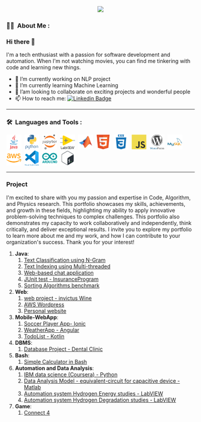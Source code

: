 

<div id="header" align="center">
  <img src="https://media.giphy.com/media/jdPMeyv9rn0hZHh8n9/giphy.gif" width="150"/>
</div>

### :woman_technologist: &nbsp;About Me :
### Hi there 👋
I'm a tech enthusiast with a passion for software development and automation. When I'm not watching movies, you can find me tinkering with code and learning new things.

- 🔭 I’m currently working on NLP project
- 🌱 I’m currently learning Machine Learning
- 👯 I’am looking to collaborate on exciting projects and wonderful people
- 📫 How to reach me: [![Linkedin Badge](https://img.shields.io/badge/-Edivagner-blue?style=flat&logo=Linkedin&logoColor=white)](https://www.linkedin.com/in/esrdevsw)

---

### 🛠 &nbsp;Languages and Tools :

<p>
<img src="https://github.com/devicons/devicon/blob/master/icons/java/java-original-wordmark.svg" title="Java" alt="Java" width="40" height="40"/>&nbsp;
<img src="https://github.com/devicons/devicon/blob/master/icons/python/python-original-wordmark.svg" title="python" **alt="python" width="40" height="40"/>&nbsp;
<img src="https://github.com/devicons/devicon/blob/master/icons/jupyter/jupyter-original-wordmark.svg" title="jupyter" **alt="jupyter" width="40" height="40"/>&nbsp;
<img src="https://github.com/devicons/devicon/blob/master/icons/labview/labview-original-wordmark.svg" title="labview" **alt="labview" width="40" height="40"/>&nbsp;
<img src="https://github.com/devicons/devicon/blob/master/icons/matlab/matlab-original.svg" title="matlab" **alt="matlab" width="40" height="40"/>&nbsp;  
<img src="https://github.com/devicons/devicon/blob/master/icons/html5/html5-original.svg" title="HTML5" alt="HTML" width="40" height="40"/>&nbsp;
<img src="https://github.com/devicons/devicon/blob/master/icons/css3/css3-plain-wordmark.svg"  title="CSS3" alt="CSS" width="40" height="40"/>&nbsp;
<img src="https://github.com/devicons/devicon/blob/master/icons/javascript/javascript-original.svg" title="JavaScript" alt="JavaScript" width="40" height="40"/>&nbsp;
<img src="https://github.com/devicons/devicon/blob/master/icons/wordpress/wordpress-original.svg" title="wordpress" alt="wordpress" width="40" height="40"/>&nbsp;
<img src="https://github.com/devicons/devicon/blob/master/icons/mysql/mysql-original-wordmark.svg" title="MySQL"  alt="MySQL" width="40" height="40"/>&nbsp;
<img src="https://github.com/devicons/devicon/blob/master/icons/amazonwebservices/amazonwebservices-plain-wordmark.svg" title="AWS" alt="AWS" width="40" height="40"/>&nbsp;
<img src="https://github.com/devicons/devicon/blob/master/icons/vscode/vscode-original-wordmark.svg" title="vscode" **alt="vscode" width="40" height="40"/>&nbsp;
<img src="https://github.com/devicons/devicon/blob/master/icons/arduino/arduino-original-wordmark.svg" title="arduino" **alt="arduino" width="40" height="40"/>&nbsp;
<img src="https://github.com/devicons/devicon/blob/master/icons/bash/bash-original.svg" title="bash" **alt="bash" width="40" height="40"/>&nbsp;
</p>

---
### Project

I'm excited to share with you my passion and expertise in Code, Algorithm, and Physics research. This portfolio showcases my skills, achievements, and growth in these fields, highlighting my ability to apply innovative problem-solving techniques to complex challenges. This portfolio also demonstrates my capacity to work collaboratively and independently, think critically, and deliver exceptional results. I invite you to explore my portfolio to learn more about me and my work, and how I can contribute to your organization's success. Thank you for your interest!

1. **Java**: 
   1. [Text Classification using N-Gram](https://github.com/esrdevsw/nGram) 
   2. [Text Indexing using Multi-threaded](https://github.com/esrdevsw/MultithreadedIndexing)
   3. [Web-based chat application](https://github.com/esrdevsw/NetworkChatProj)
   4. [JUnit test - InsuranceProgram](https://github.com/esrdevsw/JUnitTest)
   5. [Sorting Algorithms benchmark](https://github.com/esrdevsw/CTAproject)
2. **Web**:
   1. [web project - invictus Wine](https://github.com/esrdevsw/invictuswebproject) 
   2. [AWS Wordpress](https://github.com/esrdevsw/AWS-WordPress-Website)
   3. [Personal website](https://github.com/esrdevsw/edivagner.github.io)    
3. **Mobile-WebApp**:
   1. [Soccer Player App- Ionic](https://github.com/esrdevsw/SoccerPlayerV05) 
   2. [WeatherApp - Angular](https://github.com/esrdevsw/WeatherApp-Angular)
   3. [TodoList - Kotlin](https://github.com/esrdevsw/AndroidAPP_Study/tree/main/TodoList) 
4. **DBMS**:
   1. [Database Project - Dental Clinic](https://github.com/esrdevsw/DatabaseProject-Dental_Clinic) 
5. **Bash**:
   1. [Simple Calculator in Bash](https://github.com/esrdevsw/bash_files)
6. **Automation and Data Analysis**:
   1. [IBM data science (Coursera) - Python](https://github.com/esrdevsw/Python-Programming) 
   2. [Data Analysis Model - equivalent-circuit for capacitive device - Matlab](https://github.com/esrdevsw/capacitive_device_equivalent-circuit-model)
   3. [Automation system Hydrogen Energy studies - LabVIEW](https://github.com/esrdevsw/Automation_Hydrogen_Charges) 
   4. [Automation system Hydrogen Degradation studies - LabVIEW](https://github.com/esrdevsw/Pressure-Cycling-System)
7. **Game**:
   1. [Connect 4](https://github.com/esrdevsw/Connect4Game)
